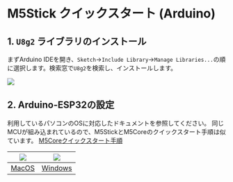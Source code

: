 # M5Stick クイックスタート (Arduino)

## 1. `U8g2` ライブラリのインストール

まずArduino IDEを開き、`Sketch`->`Include Library`->`Manage Libraries...`の順に選択します。検索窓で`U8g2`を検索し、インストールします。

<img src="assets/img/getting_started_pics/m5stack_core/get_started_with_m5stick/install_u8g2.png">

## 2. Arduino-ESP32の設定

利用しているパソコンのOSに対応したドキュメントを参照してください。
同じMCUが組み込まれているので、M5StickとM5Coreのクイックスタート手順は似ています。
[M5Coreクイックスタート手順](ja/quick_start/m5core/m5stack_core_quick_start)

<img src="assets/img/macos-logo.png"> | <img src="assets/img/windows-logo.png">
---|---
[MacOS](ja/quick_start/m5core/m5stack_core_get_started_Arduino_MacOS) | [Windows](ja/quick_start/m5core/m5stack_core_get_started_Arduino_Windows)
